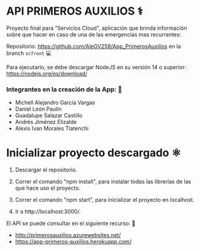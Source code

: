 # API PRIMEROS AUXILIOS ⚕️

Proyecto final para "Servicios Cloud", aplicación que brinda información sobre que hacer en caso de una de las emergencias mas recurrentes:

Repositorio: https://github.com/AleGV258/App_PrimerosAuxilios en la branch `scfront` 💻

Para ejecutarlo, se debe descargar NodeJS en su versión 14 o superior: https://nodejs.org/es/download/

### Integrantes en la creación de la App: 🧠
- Michell Alejandro García Vargas
- Daniel León Paulin
- Guadalupe Salazar Castillo
- Andrés Jiménez Elizalde
- Alexis Ivan Morales Tlatenchi

# Inicializar proyecto descargado ⚛️

1. Descargar el repositorio.

2. Correr el comando "npm install", para instalar todas las librerías de las que hace uso el proyecto.

3. Correr el comando "npm start", para inicializar el proyecto en localhost.

4. Ir a http://localhost:3000/.

El API se puede consultar en el siguiente recurso: 📱
- http://primerosauxilios.azurewebsites.net/
- https://app-primeros-auxilios.herokuapp.com/
